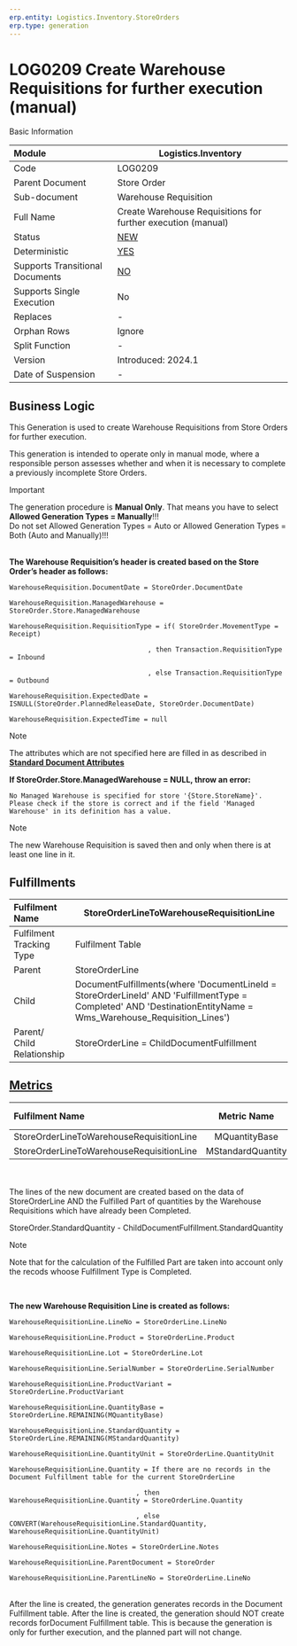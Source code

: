 ```yaml
---
erp.entity: Logistics.Inventory.StoreOrders
erp.type: generation
---
```


# LOG0209 Create Warehouse Requisitions for further execution (manual)

 Basic Information

| Module                          | Logistics.Inventory                                          |
| :------------------------------ | ------------------------------------------------------------ |
| Code                            | LOG0209                                                      |
| Parent Document                 | Store Order                                                  |
| Sub-document                    | Warehouse Requisition                                        |
| Full Name                       | Create Warehouse Requisitions for further execution (manual) |
| Status                          | [NEW](xref:generation-procedures-update)                     |
| Deterministic                   | [YES](xref:deterministic-generations)                        |
| Supports Transitional Documents | [NO](xref:transitional-documents)                            |
| Supports Single Execution       | No                                                           |
| Replaces                        | -                                                            |
| Orphan Rows                     | Ignore                                                       |
| Split Function                  | -                                                            |
| Version                         | Introduced: 2024.1                                           |
| Date of Suspension              | -                                                            |

##  Business Logic

This Generation is used to create Warehouse Requisitions from Store Orders for further execution. 

This generation is intended to operate only in manual mode, where a responsible person assesses whether and when it is necessary to complete a previously incomplete Store Orders.

> [!Important]
> The generation procedure is **Manual Only**. That means you have to select **Allowed Generation Types = Manually**!!! <br>
> Do not set Allowed Generation Types = Auto or Allowed Generation Types = Both (Auto and Manually)!!!
<br><br>

**The Warehouse Requisition’s header is created based on the Store Order’s header as follows:**

```
WarehouseRequisition.DocumentDate = StoreOrder.DocumentDate

WarehouseRequisition.ManagedWarehouse = StoreOrder.Store.ManagedWarehouse

WarehouseRequisition.RequisitionType = if( StoreOrder.MovementType = Receipt) 

                                   , then Transaction.RequisitionType = Inbound

                                   , else Transaction.RequisitionType = Outbound

WarehouseRequisition.ExpectedDate = ISNULL(StoreOrder.PlannedReleaseDate, StoreOrder.DocumentDate)

WarehouseRequisition.ExpectedTime = null
```

> [!Note]
> The attributes which are not specified here are filled in as described in **[Standard Document Attributes](../reference/standard-document-attributes.md)**

**If StoreOrder.Store.ManagedWarehouse = NULL, throw an error:**
```
No Managed Warehouse is specified for store '{Store.StoreName}'.
Please check if the store is correct and if the field 'Managed Warehouse' in its definition has a value.
```

> [!Note]
> The new Warehouse Requisition is saved then and only when there is at least one line in it.



## Fulfillments

| Fulfilment Name            | StoreOrderLineToWarehouseRequisitionLine                     |
| :------------------------- | ------------------------------------------------------------ |
| Fulfilment Tracking Type   | Fulfilment Table                                             |
| Parent                     | StoreOrderLine                                               |
| Child                      | DocumentFulfillments(where 'DocumentLineId = StoreOrderLineId' AND  'FulfillmentType = Completed' AND 'DestinationEntityName =  Wms_Warehouse_Requisition_Lines') |
| Parent/ Child Relationship | StoreOrderLine = ChildDocumentFulfillment                    |



## [Metrics](../reference/metrics.md)

| Fulfilment Name                          |  Metric Name  |              Measurement Unit              | Parent Value                | Fulfilment Table Value           | New Record |
| :--------------------------------------- | :-----------: | :----------------------------------------: | :-------------------------- | :------------------------------- | :--------- |
| StoreOrderLineToWarehouseRequisitionLine | MQuantityBase | StoreOrderLine.Product.BaseMeasurementUnit | StoreOrderLine.QuantityBase | DocumentFulfillment.QuantityBase | NO |
| StoreOrderLineToWarehouseRequisitionLine | MStandardQuantity | StoreOrderLine.Product.BaseMeasurementUnit | StoreOrderLine.StandardQuantityBase | DocumentFulfillment.StandardQuantity | YES |

<br/><br/>
The lines of the new document are created based on the data of StoreOrderLine AND the Fulfilled Part of quantities by the Warehouse Requisitions which have already been Completed.

StoreOrder.StandardQuantity - ChildDocumentFulfillment.StandardQuantity

> [!Note]
> Note that for the calculation of the Fulfilled Part are taken into account only the recods whoose Fulfillment Type is Completed.

<br/>


**The new Warehouse Requisition Line is created as follows:**

```
WarehouseRequisitionLine.LineNo = StoreOrderLine.LineNo

WarehouseRequisitionLine.Product = StoreOrderLine.Product

WarehouseRequisitionLine.Lot = StoreOrderLine.Lot

WarehouseRequisitionLine.SerialNumber = StoreOrderLine.SerialNumber

WarehouseRequisitionLine.ProductVariant = StoreOrderLine.ProductVariant

WarehouseRequisitionLine.QuantityBase = StoreOrderLine.REMAINING(MQuantityBase)

WarehouseRequisitionLine.StandardQuantity = StoreOrderLine.REMAINING(MStandardQuantity)

WarehouseRequisitionLine.QuantityUnit = StoreOrderLine.QuantityUnit

WarehouseRequisitionLine.Quantity = If there are no records in the Document Fulfillment table for the current StoreOrderLine

                                , then WarehouseRequisitionLine.Quantity = StoreOrderLine.Quantity

                                , else CONVERT(WarehouseRequisitionLine.StandardQuantity, WarehouseRequisitionLine.QuantityUnit)

WarehouseRequisitionLine.Notes = StoreOrderLine.Notes

WarehouseRequisitionLine.ParentDocument = StoreOrder

WarehouseRequisitionLine.ParentLineNo = StoreOrderLine.LineNo
```

<br/>
After the line is created, the generation generates records in the Document Fulfillment table. 
After the line is created, the generation should NOT create records forDocument Fulfillment table. This is because the generation is only for further execution, and the planned part will not change.

